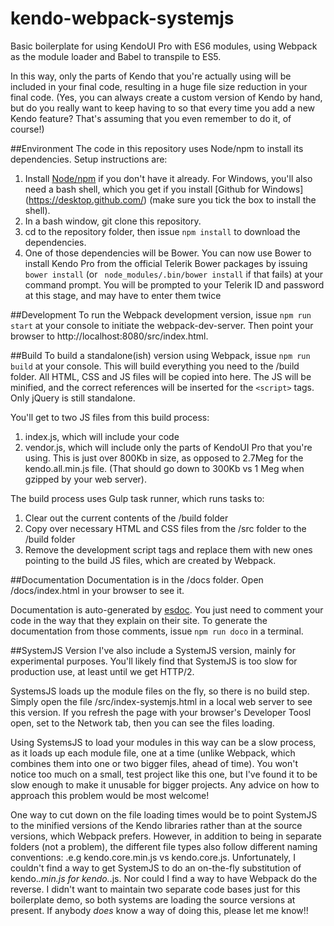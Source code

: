 # kendo-webpack-systemjs
Basic boilerplate for using KendoUI Pro with ES6 modules, using Webpack as the module loader and Babel to transpile to ES5.

In this way, only the parts of Kendo that you're actually using will be included in your final code, resulting in a huge file size reduction in your final code.  (Yes, you can always create a custom version of Kendo by hand, but do you really want to keep having to so that every time you add a new Kendo feature?  That's assuming that you even remember to do it, of course!)




##Environment
The code in this repository uses Node/npm to install its dependencies.  Setup instructions are:

1. Install [Node/npm](https://nodejs.org/en/download/) if you don't have it already.  For Windows, you'll also need a bash shell, which you get if you install [Github for Windows] (https://desktop.github.com/) (make sure you tick the box to install the shell).
1. In a bash window, git clone this repository.
1. cd to the repository folder, then issue `npm install` to download the dependencies.
1. One of those dependencies will be Bower.  You can now use Bower to install Kendo Pro from the official Telerik Bower packages by issuing `bower install` (or ` node_modules/.bin/bower install` if that fails) at your command prompt.  You will be prompted to your Telerik ID and password at this stage, and may have to enter them twice


##Development
To run the Webpack development version, issue `npm run start` at your console to initiate the webpack-dev-server.  Then point your browser to http://localhost:8080/src/index.html.


##Build
To build a standalone(ish) version using Webpack, issue `npm run build` at your console.  This will build everything you need to the /build folder.  All HTML, CSS and JS files will be copied into here.  The JS will be minified, and the correct references will be inserted for the `<script>` tags.  Only jQuery is still standalone.

You'll get to two JS files from this build process:

1. index.js, which will include your code
1. vendor.js, which will include only the parts of KendoUI Pro that you're using.  This is just over 800Kb in size, as opposed to 2.7Meg for the kendo.all.min.js file.  (That should go down to 300Kb vs 1 Meg when gzipped by your web server).

The build process uses Gulp task runner, which runs tasks to:

1. Clear out the current contents of the /build folder
1. Copy over necessary HTML and CSS files from the /src folder to the /build folder
1. Remove the development script tags and replace them with new ones pointing to the build JS files, which are created by Webpack.


##Documentation
Documentation is in the /docs folder.  Open /docs/index.html in your browser to see it.

Documentation is auto-generated by [esdoc](https://esdoc.org/).  You just need to comment your code in the way that they explain on their site.  To generate the documentation from those comments, issue `npm run doco` in a terminal.


##SystemJS Version
I've also include a SystemJS version, mainly for experimental purposes.  You'll likely find that SystemJS is too slow for production use, at least until we get HTTP/2.

SystemsJS loads up the module files on the fly, so there is no build step.  Simply open the file /src/index-systemjs.html in a local web server to see this version.  If you refresh the page with your browser's Developer Toosl open, set to the Network tab, then you can see the files loading.

Using SystemsJS to load your modules in this way can be a slow process, as it loads up each module file, one at a time (unlike Webpack, which combines them into one or two bigger files, ahead of time).  You won't notice too much on a small, test project like this one, but I've found it to be slow enough to make it unusable for bigger projects.  Any advice on how to approach this problem would be most welcome!

One way to cut down on the file loading times would be to point SystemJS to the minified versions of the Kendo libraries rather than at the source versions, which Webpack prefers.  However, in addition to being in separate folders (not a problem), the different file types also follow different naming conventions: .e.g  kendo.core.min.js vs kendo.core.js.  Unfortunately, I couldn't find a way to get SystemJS to do an on-the-fly substitution of kendo.*.min.js for kendo.*.js.  Nor could I find a way to have Webpack do the reverse.  I didn't want to maintain two separate code bases just for this boilerplate demo, so both systems are loading the source versions at present.  If anybody _does_ know a way of doing this, please let me know!!


